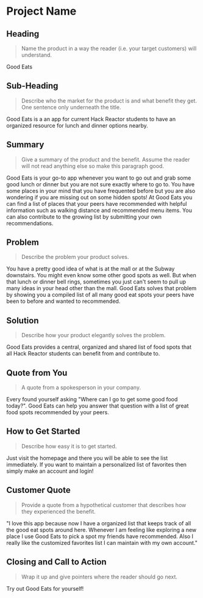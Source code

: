 # Project Name #

<!-- 
> This material was originally posted [here](http://www.quora.com/What-is-Amazons-approach-to-product-development-and-product-management). It is reproduced here for posterities sake.

There is an approach called "working backwards" that is widely used at Amazon. They work backwards from the customer, rather than starting with an idea for a product and trying to bolt customers onto it. While working backwards can be applied to any specific product decision, using this approach is especially important when developing new products or features.

For new initiatives a product manager typically starts by writing an internal press release announcing the finished product. The target audience for the press release is the new/updated product's customers, which can be retail customers or internal users of a tool or technology. Internal press releases are centered around the customer problem, how current solutions (internal or external) fail, and how the new product will blow away existing solutions.

If the benefits listed don't sound very interesting or exciting to customers, then perhaps they're not (and shouldn't be built). Instead, the product manager should keep iterating on the press release until they've come up with benefits that actually sound like benefits. Iterating on a press release is a lot less expensive than iterating on the product itself (and quicker!).

If the press release is more than a page and a half, it is probably too long. Keep it simple. 3-4 sentences for most paragraphs. Cut out the fat. Don't make it into a spec. You can accompany the press release with a FAQ that answers all of the other business or execution questions so the press release can stay focused on what the customer gets. My rule of thumb is that if the press release is hard to write, then the product is probably going to suck. Keep working at it until the outline for each paragraph flows. 

Oh, and I also like to write press-releases in what I call "Oprah-speak" for mainstream consumer products. Imagine you're sitting on Oprah's couch and have just explained the product to her, and then you listen as she explains it to her audience. That's "Oprah-speak", not "Geek-speak".

Once the project moves into development, the press release can be used as a touchstone; a guiding light. The product team can ask themselves, "Are we building what is in the press release?" If they find they're spending time building things that aren't in the press release (overbuilding), they need to ask themselves why. This keeps product development focused on achieving the customer benefits and not building extraneous stuff that takes longer to build, takes resources to maintain, and doesn't provide real customer benefit (at least not enough to warrant inclusion in the press release).
 -->
 
## Heading ##
  > Name the product in a way the reader (i.e. your target customers) will understand.
  
  Good Eats

## Sub-Heading ##
  > Describe who the market for the product is and what benefit they get. One sentence only underneath the title.
  
  Good Eats is a an app for current Hack Reactor students to have an organized resource for lunch and dinner options nearby.

## Summary ##
  > Give a summary of the product and the benefit. Assume the reader will not read anything else so make this paragraph good.

  Good Eats is your go-to app whenever you want to go out and grab some good lunch or dinner but you are not sure exactly where to go to. You have some places in your mind that you have frequented before but you are also wondering if you are missing out on some hidden spots! At Good Eats you can find a list of places that your peers have recommended with helpful information such as walking distance and recommended menu items. You can also contribute to the growing list by submitting your own recommendations.

## Problem ##
  > Describe the problem your product solves.

  You have a pretty good idea of what is at the mall or at the Subway downstairs. You might even know some other good spots as well. But when that lunch or dinner bell rings, sometimes you just can't seem to pull up many ideas in your head other than the mall. Good Eats solves that problem by showing you a compiled list of all many good eat spots your peers have been to before and wanted to recommended. 

## Solution ##
  > Describe how your product elegantly solves the problem.

  Good Eats provides a central, organized and shared list of food spots that all Hack Reactor students can benefit from and contribute to.

## Quote from You ##
  > A quote from a spokesperson in your company.

  Every found yourself asking "Where can I go to get some good food today?". Good Eats can help you answer that question with a list of great food spots recommended by your peers.

## How to Get Started ##
  > Describe how easy it is to get started.

  Just visit the homepage and there you will be able to see the list immediately. If you want to maintain a personalized list of favorites then simply make an account and login!

## Customer Quote ##
  > Provide a quote from a hypothetical customer that describes how they experienced the benefit.

  "I love this app because now I have a organized list that keeps track of all the good eat spots around here. Whenever I am feeling like exploring a new place I use Good Eats to pick a spot my friends have recommended. Also I really like the customized favorites list I can maintain with my own account."

## Closing and Call to Action ##
  > Wrap it up and give pointers where the reader should go next.

  Try out Good Eats for yourself!
